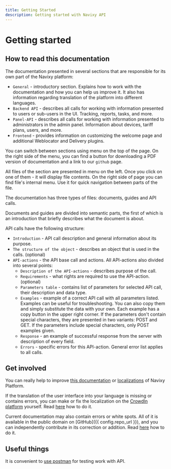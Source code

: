 ```yaml
---
title: Getting Started
description: Getting started with Navixy API
---
```


# Getting started

## How to read this documentation

The documentation presented in several sections that are responsible for its own part of the Navixy platform:

* `General` - introductory section. Explains how to work with the documentation and how you can help us improve it. It 
also has information regarding translation of the platform into different languages.
* `Backend API` - describes all calls for working with information presented to users or sub-users in the UI. Tracking, 
reports, tasks, and more.
* `Panel-API` - describes all calls for working with information presented to administrators in the admin panel. 
Information about devices, tariff plans, users, and more.
* `Frontend` - provides information on customizing the welcome page and additional Weblocator and Delivery plugins.

You can switch between sections using menu on the top of the page. On the right side of the menu, you can find a button 
for downloading a PDF version of documentation and a link to our `github` page. 

All files of the section are presented in menu on the left. Once you click on one of them - it will display file contents. 
On the right side of page you can find file's internal menu. Use it for quick navigation between parts of the file.

The documentation has three types of files: documents, guides and API calls.

Documents and guides are divided into semantic parts, the first of which is an introduction that briefly describes 
what the document is about.

API calls have the following structure:

* `Introduction` - API call description and general information about its purpose.
* `The structure of the object` - describes an object that is used in the calls. (optional)
* `API-actions` - the API base call and actions. All API-actions also divided into several points:
    * `Description of the API-actions` - describes purpose of the call.
    * `Requirements` - what rights are required to use the API-action. (optional)
    * `Parameters table` - contains list of parameters for selected API call, their description and data type.
    * `Examples` - example of a correct API call with all parameters listed. Examples can be useful for troubleshooting. 
    You can also copy them and simply substitute the data with your own. Each example has a copy button in the upper right 
    corner. If the parameters don't contain special characters, they are presented in two variants: POST and GET. If the 
    parameters include special characters, only POST examples given.
    * `Response` - an example of successful response from the server with description of every field.
    * `Errors` - specific errors for this API-action. General error list applies to all calls.

## Get involved

You can really help to improve [this documentation](./get-involved.md) or
 [localizations](./localizations/index.md) of Navixy Platform.

If the translation of the user interface into your language is missing or contains errors, you can make or fix the
localization on the [CrowdIn platform](https://crowdin.com/) yourself. Read [here](./localizations/contributing.md) how
to do it.

Current documentation may also contain errors or white spots. All of it is available in the public domain on [GitHub]({{
config.repo_url }}), and you can independently contribute in its correction or addition. Read [here](./get-involved.md)
how to do it.


## Useful things

It is convenient to [use postman](./postman.md) for testing work with API.